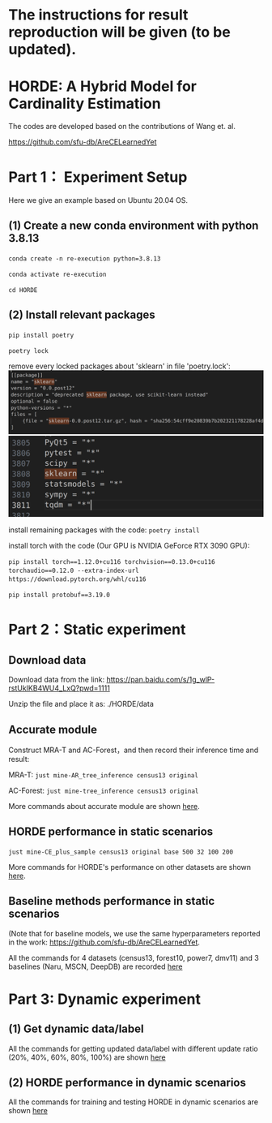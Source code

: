 # The instructions for result reproduction will be given (to be updated).


# HORDE: A Hybrid Model for Cardinality Estimation

The codes are developed based on the contributions of Wang et. al. 

<https://github.com/sfu-db/AreCELearnedYet>

# Part 1： Experiment Setup

Here we give an example based on Ubuntu 20.04 OS.

## (1) Create a new conda environment with python 3.8.13

`conda create -n re-execution python=3.8.13`

`conda activate re-execution`

`cd HORDE`

## (2) Install relevant packages

`pip install poetry`

`poetry lock`

remove every locked packages about 'sklearn' in file 'poetry.lock':
![image](https://github.com/kijomomiji/HORDE/blob/main/README_graphs/1.png)
![image](https://github.com/kijomomiji/HORDE/blob/main/README_graphs/2.png)

install remaining packages with the code: `poetry install`

install torch with the code (Our GPU is NVIDIA GeForce RTX 3090 GPU):

`pip install torch==1.12.0+cu116 torchvision==0.13.0+cu116 torchaudio==0.12.0 --extra-index-url https://download.pytorch.org/whl/cu116`

`pip install protobuf==3.19.0`

# Part 2：Static experiment

## Download data

Download data from the link: <https://pan.baidu.com/s/1g_wlP-rstUkIKB4WU4_LxQ?pwd=1111>

Unzip the file and place it as: ./HORDE/data

## Accurate module

Construct MRA-T and AC-Forest，and then record their inference time and result:

MRA-T: `just mine-AR_tree_inference census13 original`

AC-Forest: `just mine-tree_inference census13 original`

More commands about accurate module are shown [here](./static-accurate-command.md).

## HORDE performance in static scenarios

`just mine-CE_plus_sample census13 original base 500 32 100 200`

More commands for HORDE's performance on other datasets are shown [here](./CE_plus_sample.md).

## Baseline methods performance in static scenarios

(Note that for baseline models, we use the same hyperparameters reported in the work: <https://github.com/sfu-db/AreCELearnedYet>.

All the commands for 4 datasets (census13, forest10, power7, dmv11) and 3 baselines (Naru, MSCN, DeepDB) are recorded [here](./static_baseline_command.md)

# Part 3: Dynamic experiment

## (1) Get dynamic data/label

All the commands for getting updated data/label with different update ratio (20%, 40%, 60%, 80%, 100%) are shown [here](./dynamic_data_label_get.md)

## (2) HORDE performance in dynamic scenarios

All the commands for training and testing HORDE in dynamic scenarios are shown [here](./CE_plus_sample_update.md)







